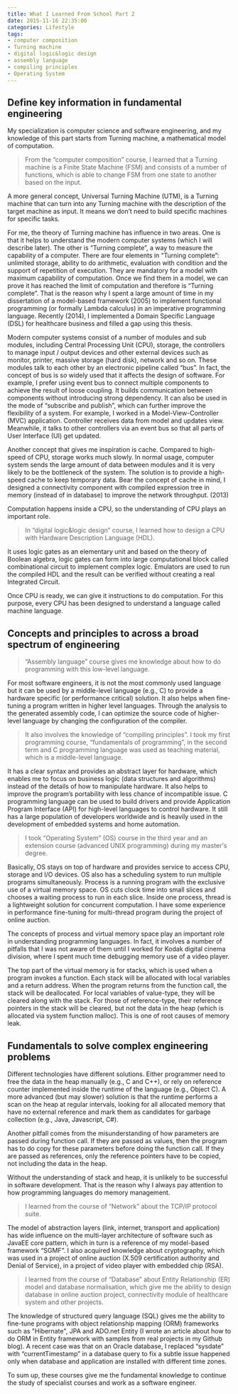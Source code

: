 ```yaml
---
title: What I Learned From School Part 2
date: 2015-11-16 22:35:00
categories: Lifestyle 
tags:
- computer composition
- Turning machine
- digital logic&logic design
- assembly language
- compiling principles
- Operating System
---
```


## Define key information in fundamental engineering

My specialization is computer science and software engineering, and my knowledge of this part starts from Turning machine, a mathematical model of computation. 

> From the “computer composition” course, I learned that a Turning machine is a Finite State Machine (FSM) and consists of a number of functions, which is able to change FSM from one state to another based on the input. 

A more general concept, Universal Turning Machine (UTM), is a Turning machine that can turn into any Turning machine with the description of the target machine as input. It means we don’t need to build specific machines for specific tasks.

For me, the theory of Turning machine has influence in two areas. One is that it helps to understand the modern computer systems (which I will describe later). The other is “Turning complete”, a way to measure the capability of a computer. There are four elements in “Turning complete”: unlimited storage, ability to do arithmetic, evaluation with condition and the support of repetition of execution. They are mandatory for a model with maximum capability of computation. Once we find them in a model, we can prove it has reached the limit of computation and therefore is “Turning complete”. That is the reason why I spent a large amount of time in my dissertation of a model-based framework (2005) to implement functional programming (or formally Lambda calculus) in an imperative programming language. Recently (2014), I implemented a Domain Specific Language (DSL) for healthcare business and filled a gap using this thesis.

<!-- more -->

Modern computer systems consist of a number of modules and sub modules, including Central Processing Unit (CPU), storage, the controllers to manage input / output devices and other external devices such as monitor, printer, massive storage (hard disk), network and so on. These modules talk to each other by an electronic pipeline called “bus”. In fact, the concept of bus is so widely used that it affects the design of software. For example, I prefer using event bus to connect multiple components to achieve the result of loose coupling. It builds communication between components without introducing strong dependency. It can also be used in the mode of “subscribe and publish”, which can further improve the flexibility of a system. For example, I worked in a Model-View-Controller (MVC) application. Controller receives data from model and updates view. Meanwhile, it talks to other controllers via an event bus so that all parts of User Interface (UI) get updated.

Another concept that gives me inspiration is cache. Compared to high-speed of CPU, storage works much slowly. In normal usage, computer system sends the large amount of data between modules and it is very likely to be the bottleneck of the system. The solution is to provide a high-speed cache to keep temporary data. Bear the concept of cache in mind, I designed a connectivity component with compiled expression tree in memory (instead of in database) to improve the network throughput. (2013)

Computation happens inside a CPU, so the understanding of CPU plays an important role. 

> In “digital logic&logic design” course, I learned how to design a CPU with Hardware Description Language (HDL). 

It uses logic gates as an elementary unit and based on the theory of Boolean algebra, logic gates can form into large computational block called combinational circuit to implement complex logic. Emulators are used to run the compiled HDL and the result can be verified without creating a real Integrated Circuit.

Once CPU is ready, we can give it instructions to do computation. For this purpose, every CPU has been designed to understand a language called machine language. 

## Concepts and principles to across a broad spectrum of engineering 

> “Assembly language” course gives me knowledge about how to do programming with this low-level language. 

For most software engineers, it is not the most commonly used language but it can be used by a middle-level language (e.g., C) to provide a hardware specific (or performance critical) solution. It also helps when fine-tuning a program written in higher level languages. Through the analysis to the generated assembly code, I can optimize the source code of higher-level language by changing the configuration of the compiler. 

> It also involves the knowledge of “compiling principles”. I took my first programming course, “fundamentals of programming”, in the second term and C programming language was used as teaching material, which is a middle-level language. 

It has a clear syntax and provides an abstract layer for hardware, which enables me to focus on business logic (data structures and algorithms) instead of the details of how to manipulate hardware. It also helps to improve the program’s portability with less chance of incompatible issue. C programming language can be used to build drivers and provide Application Program Interface (API) for high-level languages to control hardware. It still has a large population of developers worldwide and is heavily used in the development of embedded systems and home automation.

> I took “Operating System” (OS) course in the third year and an extension course (advanced UNIX programming) during my master's degree. 

Basically, OS stays on top of hardware and provides service to access CPU, storage and I/O devices. OS also has a scheduling system to run multiple programs simultaneously. Process is a running program with the exclusive use of a virtual memory space. OS cuts clock time into small slices and chooses a waiting process to run in each slice. Inside one process, thread is a lightweight solution for concurrent computation. I have some experience in performance fine-tuning for multi-thread program during the project of online auction.

The concepts of process and virtual memory space play an important role in understanding programming languages. In fact, it involves a number of pitfalls that I was not aware of them until I worked for Kodak digital cinema division, where I spent much time debugging memory use of a video player.

The top part of the virtual memory is for stacks, which is used when a program invokes a function. Each stack will be allocated with local variables and a return address. When the program returns from the function call, the stack will be deallocated. For local variables of value-type, they will be cleared along with the stack. For those of reference-type, their reference pointers in the stack will be cleared, but not the data in the heap (which is allocated via system function malloc). This is one of root causes of memory leak. 

## Fundamentals to solve complex engineering problems 

Different technologies have different solutions. Either programmer need to free the data in the heap manually (e.g., C and C++), or rely on reference counter implemented inside the runtime of the language (e.g., Object C). A more advanced (but may slower) solution is that the runtime performs a scan on the heap at regular intervals, looking for all allocated memory that have no external reference and mark them as candidates for garbage collection (e.g., Java, Javascript, C#).

Another pitfall comes from the misunderstanding of how parameters are passed during function call. If they are passed as values, then the program has to do copy for these parameters before doing the function call. If they are passed as references, only the reference pointers have to be copied, not including the data in the heap.

Without the understanding of stack and heap, it is unlikely to be successful in software development. That is the reason why I always pay attention to how programming languages do memory management.

> I learned from the course of “Network” about the TCP/IP protocol suite. 

The model of abstraction layers (link, internet, transport and application) has wide influence on the multi-layer architecture of software such as JavaEE core pattern, which in turn is a reference of my model-based framework “SGMF”. I also acquired knowledge about cryptography, which was used in a project of online auction (X.509 certification authority and Denial of Service), in a project of video player with embedded chip (RSA).

> I learned from the course of “Database” about Entity Relationship (ER) model and database normalisation, which give me the ability to design database in online auction project, connectivity module of healthcare system and other projects. 

The knowledge of structured query language (SQL) gives me the ability to fine-tune programs with object relationship mapping (ORM) frameworks such as "Hibernate", JPA and ADO.net Entity (I wrote an article about how to do ORM in Entity framework with samples from real projects in my Github blog). A recent case was that on an Oracle database, I replaced “sysdate” with “currentTimestamp” in a database query to fix a subtle issue happened only when database and application are installed with different time zones.

To sum up, these courses give me the fundamental knowledge to continue the study of specialist courses and work as a software engineer.
